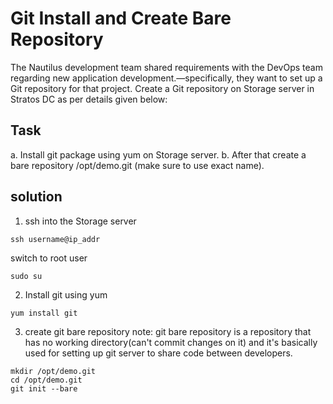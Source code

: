 
# Git Install and Create Bare Repository
The Nautilus development team shared requirements with the DevOps team regarding new application development.—specifically, they want to set up a Git repository for that project. Create a Git repository on Storage server in Stratos DC as per details given below: 






## Task
a. Install git package using yum on Storage server.
b. After that create a bare repository /opt/demo.git (make sure to use exact name).

## solution
1. ssh into the Storage server
```
ssh username@ip_addr
```
  switch to root user
```
sudo su
```
2. Install git using yum 
```
yum install git 
```
3. create git bare repository
note: git bare repository is a repository that has no working directory(can't commit changes on it) and it's basically used for setting up git server to share code between developers.
```
mkdir /opt/demo.git
cd /opt/demo.git
git init --bare
```





